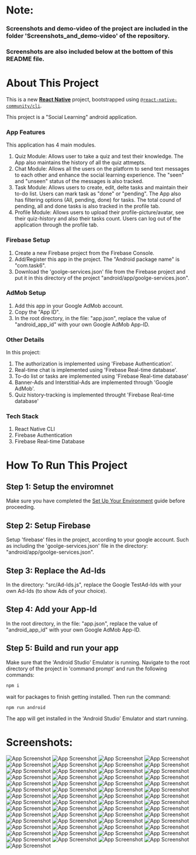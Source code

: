 # Note: 
### Screenshots and demo-video of the project are included in the folder 'Screenshots_and_demo-video' of the repository.
### Screenshots are also included below at the bottom of this README file.

# About This Project
This is a new [**React Native**](https://reactnative.dev) project, bootstrapped using [`@react-native-community/cli`](https://github.com/react-native-community/cli).

This project is a "Social Learning" android application.

### App Features
This application has 4 main modules.
1) Quiz Module: Allows user to take a quiz and test their knowledge. The App also maintains the history of all the quiz attmepts.
3) Chat Module: Allows all the users on the platform to send text messages to each other and enhance the social learning experience. The "seen" and "unseen" status of the messages is also tracked. 
5) Task Module: Allows users to create, edit, delte tasks and maintain their to-do list. Users can mark task as "done" or "pending". The App also has filtering options (All, pending, done) for tasks. The total cound of pending, all and done tasks is also tracked in the profile tab.
7) Profile Module: Allows users to upload their profile-picture/avatar, see their quiz-history and also their tasks count. Users can log out of the application through the profile tab.

### Firebase Setup
1) Create a new Firebase project from the Firebase Console.
2) Add/Register this app in the project. The "Android package name" is "com.task6".
3) Download the 'goolge-services.json' file from the Firebase project and put it in this directory of the project "android/app/goolge-services.json".

### AdMob Setup
1) Add this app in your Google AdMob account.
2) Copy the "App ID".
3) In the root directory, in the file: "app.json", replace the value of "android_app_id" with your own Google AdMob App-ID.

### Other Details
In this project: 
1) The authorization is implemented using 'Firebase Authentication'.
2) Real-time chat is implemented using 'Firebase Real-time database'.
3) To-do list or tasks are implemented using 'Firebase Real-time database'
4) Banner-Ads and Interstitial-Ads are implemented through 'Google AdMob'.
5) Quiz history-tracking is implemented throught 'Firebase Real-time database'

### Tech Stack
1) React Native CLI
2) Firebase Authentication 
3) Firebase Real-time Database

# How To Run This Project
## Step 1: Setup the enviromnet
Make sure you have completed the [Set Up Your Environment](https://reactnative.dev/docs/set-up-your-environment) guide before proceeding.

## Step 2: Setup Firebase
Setup 'firebase' files in the project, according to your google account. Such as including the 'goolge-services.json' file in the directory: "android/app/goolge-services.json".

## Step 3: Replace the Ad-Ids
In the directory: "src/Ad-Ids.js", replace the Google TestAd-Ids with your own Ad-Ids (to show Ads of your choice).

## Step 4: Add your App-Id
In the root directory, in the file: "app.json", replace the value of "android_app_id" with your own Google AdMob App-ID.

## Step 5: Build and run your app
Make sure that the 'Android Studio' Emulator is running.
Navigate to the root directory of the project in 'command prompt' and run the following commands:

```sh
npm i
```

wait for packages to finish getting installed. Then run the command:

```sh
npm run android
```
The app will get installed in the 'Android Studio' Emulator and start running.

# Screenshots:
![App Screenshot](Screenshots_and_demo-video/Screenshots/01.png)
![App Screenshot](Screenshots_and_demo-video/Screenshots/02.png)
![App Screenshot](Screenshots_and_demo-video/Screenshots/03.png)
![App Screenshot](Screenshots_and_demo-video/Screenshots/04.png)
![App Screenshot](Screenshots_and_demo-video/Screenshots/05.png)
![App Screenshot](Screenshots_and_demo-video/Screenshots/06.png)
![App Screenshot](Screenshots_and_demo-video/Screenshots/07.png)
![App Screenshot](Screenshots_and_demo-video/Screenshots/08.png)
![App Screenshot](Screenshots_and_demo-video/Screenshots/09.png)
![App Screenshot](Screenshots_and_demo-video/Screenshots/10.png)
![App Screenshot](Screenshots_and_demo-video/Screenshots/11.png)
![App Screenshot](Screenshots_and_demo-video/Screenshots/12.png)
![App Screenshot](Screenshots_and_demo-video/Screenshots/13.png)
![App Screenshot](Screenshots_and_demo-video/Screenshots/14.png)
![App Screenshot](Screenshots_and_demo-video/Screenshots/15.png)
![App Screenshot](Screenshots_and_demo-video/Screenshots/16.png)
![App Screenshot](Screenshots_and_demo-video/Screenshots/17.png)
![App Screenshot](Screenshots_and_demo-video/Screenshots/18.png)
![App Screenshot](Screenshots_and_demo-video/Screenshots/19.png)
![App Screenshot](Screenshots_and_demo-video/Screenshots/20.png)
![App Screenshot](Screenshots_and_demo-video/Screenshots/21.png)
![App Screenshot](Screenshots_and_demo-video/Screenshots/22.png)
![App Screenshot](Screenshots_and_demo-video/Screenshots/23.png)
![App Screenshot](Screenshots_and_demo-video/Screenshots/24.png)
![App Screenshot](Screenshots_and_demo-video/Screenshots/25.png)
![App Screenshot](Screenshots_and_demo-video/Screenshots/26.png)
![App Screenshot](Screenshots_and_demo-video/Screenshots/27.png)
![App Screenshot](Screenshots_and_demo-video/Screenshots/28.png)
![App Screenshot](Screenshots_and_demo-video/Screenshots/29.png)
![App Screenshot](Screenshots_and_demo-video/Screenshots/30.png)
![App Screenshot](Screenshots_and_demo-video/Screenshots/31.png)
![App Screenshot](Screenshots_and_demo-video/Screenshots/32.png)
![App Screenshot](Screenshots_and_demo-video/Screenshots/33.png)
![App Screenshot](Screenshots_and_demo-video/Screenshots/34.png)
![App Screenshot](Screenshots_and_demo-video/Screenshots/35.png)
![App Screenshot](Screenshots_and-demo-video/Screenshots/36.png)
![App Screenshot](Screenshots_and-demo-video/Screenshots/37.png)
![App Screenshot](Screenshots_and-demo-video/Screenshots/38.png)
![App Screenshot](Screenshots_and-demo-video/Screenshots/39.png)
![App Screenshot](Screenshots_and-demo-video/Screenshots/40.png)
![App Screenshot](Screenshots_and-demo-video/Screenshots/41.png)
![App Screenshot](Screenshots_and-demo-video/Screenshots/42.png)
![App Screenshot](Screenshots_and-demo-video/Screenshots/43.png)
![App Screenshot](Screenshots_and-demo-video/Screenshots/44.png)
![App Screenshot](Screenshots_and-demo-video/Screenshots/45.png)
![App Screenshot](Screenshots_and-demo-video/Screenshots/46.png)
![App Screenshot](Screenshots_and-demo-video/Screenshots/47.png)
![App Screenshot](Screenshots_and-demo-video/Screenshots/48.png)
![App Screenshot](Screenshots_and-demo-video/Screenshots/49.png)
![App Screenshot](Screenshots_and-demo-video/Screenshots/50.png)
![App Screenshot](Screenshots_and-demo-video/Screenshots/51.png)
![App Screenshot](Screenshots_and-demo-video/Screenshots/52.png)
![App Screenshot](Screenshots_and-demo-video/Screenshots/53.png)
![App Screenshot](Screenshots_and-demo-video/Screenshots/54.png)
![App Screenshot](Screenshots-and-demo-video/Screenshots/55.png)
![App Screenshot](Screenshots-and-demo-video/Screenshots/56.png)
![App Screenshot](Screenshots-and-demo-video/Screenshots/57.png)
